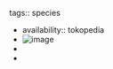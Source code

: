 tags:: species

- availability:: tokopedia
- ![image](https://ipfs.io/ipfs/QmRyqTVZn9fbYtaWcFCb2dfjfFoDZTU4UGnookpa99CYSk)
-
-